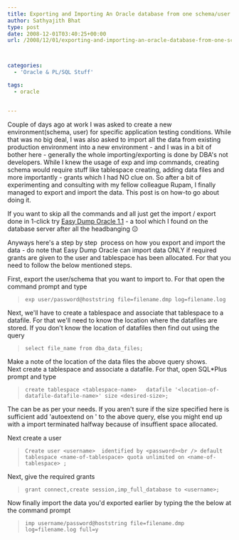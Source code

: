 ```yaml
---
title: Exporting and Importing An Oracle database from one schema/user to Another schema/user easily
author: Sathyajith Bhat
type: post
date: 2008-12-01T03:40:25+00:00
url: /2008/12/01/exporting-and-importing-an-oracle-database-from-one-schemauser-to-another-schemauser-easily/



categories:
  - 'Oracle & PL/SQL Stuff'

tags:
  - oracle


---
```

Couple of days ago at work I was asked to create a new environment(schema, user) for specific application testing conditions. While that was no big deal, I was also asked to import all the data from existing production environment into a new environment - and I was in a bit of bother here - generally the whole importing/exporting is done by DBA's not developers. While I knew the usage of exp and imp commands, creating schema would require stuff like tablespace creating, adding data files and more importantly - grants which I had NO clue on. So after a bit of experimenting and consulting with my fellow colleague Rupam, I finally managed to export and import the data. This post is on how-to go about doing it.

If you want to skip all the commands and all just get the import / export done in 1-click try <a href="https://www.softpedia.com/get/Internet/Servers/Database-Utils/Easy-Dump-Oracle.shtml" target="_blank">Easy Dump Oracle 1.1</a> - a tool which I found on the database server after all the headbanging 😐

Anyways here's a step by step  process on how you export and import the data - do note that Easy Dump Oracle can import data ONLY if required grants are given to the user and tablespace has been allocated. For that you need to follow the below mentioned steps.



First, export the user/schema that you want to import to. For that open the command prompt and type

> `exp user/password@hoststring file=filename.dmp log=filename.log`

Next, we'll have to create a tablespace and associate that tablespace to a datafile. For that we'll need to know the location where the datafiles are stored. If you don't know the location of datafiles then find out using the query

> `select file_name from dba_data_files;`

Make a note of the location of the data files the above query shows.  
Next create a tablespace and associate a datafile. For that, open SQL*Plus prompt and type

> `create tablespace <tablespace-name>   datafile '<location-of-datafile-datafile-name>' size <desired-size>;`

The can be as per your needs. If you aren't sure if the size specified here is sufficient add 'autoextend on ' to the above query, else you might end up with a import terminated halfway because of insuffient space allocated.

Next create a user

> `Create user <username>  identified by <password><br />
default tablespace <name-of-tablespace> quota unlimited on <name-of-tablespace> ;`

Next, give the required grants

> `grant connect,create session,imp_full_database to <username>;`

Now finally import the data you'd exported earlier by typing the the below at the command prompt

> `imp username/password@hoststring file=filename.dmp log=filename.log full=y`
